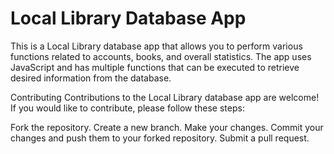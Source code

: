# Local Library Database App

This is a Local Library database app that allows you to perform various functions related to accounts, books, and overall statistics. The app uses JavaScript and has multiple functions that can be executed to retrieve desired information from the database.

Contributing
Contributions to the Local Library database app are welcome! If you would like to contribute, please follow these steps:

Fork the repository.
Create a new branch.
Make your changes.
Commit your changes and push them to your forked repository.
Submit a pull request.
